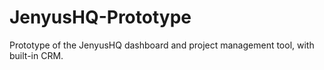 # JenyusHQ-Prototype
 Prototype of the JenyusHQ dashboard and project management tool, with built-in CRM.
